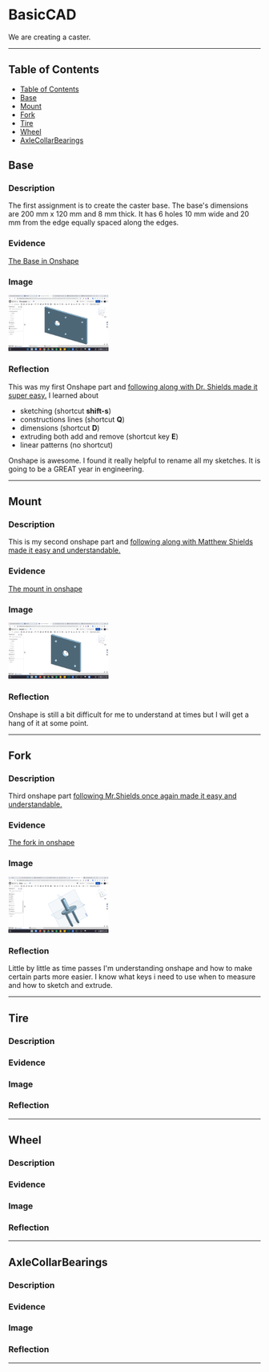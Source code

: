 # BasicCAD

We are creating a caster.

---
## Table of Contents
* [Table of Contents](#Table-of-Contents)
* [Base](#Base)
* [Mount](#Mount)
* [Fork](#Fork)
* [Tire](#Tire)
* [Wheel](#Wheel)
* [AxleCollarBearings](#AxleCollarBearings)

## Base

### Description

The first assignment is to create the caster base.  The base's dimensions are 200 mm x 120 mm and 8 mm thick.  It has 6 holes 10 mm wide and 20 mm from the edge equally spaced along the edges.

### Evidence
[The Base in Onshape](https://cvilleschools.onshape.com/documents/3af43c09d02890b8034e7950/w/2633fc61f6a4cdb40e470947/e/6539f7ce7599fd3c729dd3ec)

### Image

<img src="https://github.com/abrown2002/Basic_Onshape_CAD./blob/master/Screenshot%202020-10-02%20at%2010.23.47%20AM.png" alt="The Base" width="200">

### Reflection

This was my first Onshape part and [following along with Dr. Shields made it super easy.](https://www.youtube.com/watch?v=93BFUD-HAG8&feature=emb_title&scrlybrkr=5670f0b4)  I learned about 
* sketching (shortcut **shift-s**)
* constructions lines (shortcut **Q**)
* dimensions (shortcut **D**)
* extruding both add and remove (shortcut key **E**)
* linear patterns (no shortcut)

Onshape is awesome.  I found it really helpful to rename all my sketches.  It is going to be a GREAT year in engineering.

---


## Mount

### Description

This is my second onshape part and [following along with Matthew Shields made it easy and understandable.](https://www.youtube.com/watch?v=BWDk4BZFXDQ&feature=emb_logo)

### Evidence

[The mount in onshape](https://cvilleschools.onshape.com/documents/756b81c15b874919690c9418/w/ea8fe71a62813f9fda9e65d9/e/44638a8c8755ec108c181fe8)

### Image

<img src="https://github.com/abrown2002/Basic_Onshape_CAD./blob/master/Screenshot%202020-10-02%20at%2010.20.19%20AM.png" alt="the mount" width="200">

### Reflection

Onshape is still a bit difficult for me to understand at times but I will get a hang of it at some point.

---


## Fork

### Description

Third onshape part [following Mr.Shields once again made it easy and understandable.](https://www.youtube.com/watch?v=wQlTfOw8rYQ&feature=emb_logo)

### Evidence

[The fork in onshape](https://cvilleschools.onshape.com/documents/8db6d13588cb8e64d068619d/w/6e1fea930b09f1dbb236a367/e/6b4733595dfd30a0f345e626)

### Image

<img src="https://github.com/abrown2002/Basic_Onshape_CAD./blob/master/Screenshot%202020-09-30%20at%208.36.08%20PM.png" alt="the fork" width="200">

### Reflection

Little by little as time passes I'm understanding onshape and how to make certain parts more easier. I know what keys i need to use when to measure and how to sketch and extrude.

---


## Tire

### Description

### Evidence

### Image

### Reflection

---


## Wheel

### Description

### Evidence

### Image

### Reflection

---


## AxleCollarBearings

### Description

### Evidence

### Image

### Reflection

---
